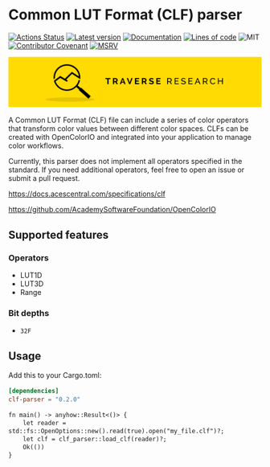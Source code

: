 # Common LUT Format (CLF) parser

[![Actions Status](https://github.com/Traverse-Research/clf-parser/actions/workflows/ci.yml/badge.svg)](https://github.com/Traverse-Research/clf-parser/actions)
[![Latest version](https://img.shields.io/crates/v/clf-parser.svg?logo=rust)](https://crates.io/crates/clf-parser)
[![Documentation](https://docs.rs/clf-parser/badge.svg)](https://docs.rs/clf-parser)
[![Lines of code](https://tokei.rs/b1/github/Traverse-Research/clf-parser)](https://github.com/Traverse-Research/clf-parser)
![MIT](https://img.shields.io/badge/license-MIT-blue.svg)
[![Contributor Covenant](https://img.shields.io/badge/contributor%20covenant-v1.4%20adopted-ff69b4.svg)](./CODE_OF_CONDUCT.md)
[![MSRV](https://img.shields.io/badge/rustc-1.74.0+-ab6000.svg)](https://blog.rust-lang.org/2023/11/16/Rust-1.74.0.html)

[![Banner](banner.png)](https://traverseresearch.nl)

A Common LUT Format (CLF) file can include a series of color operators that transform color values between different color spaces. CLFs can be created with OpenColorIO and integrated into your application to manage color workflows.

Currently, this parser does not implement all operators specified in the standard. If you need additional operators, feel free to open an issue or submit a pull request.

https://docs.acescentral.com/specifications/clf

https://github.com/AcademySoftwareFoundation/OpenColorIO

## Supported features

### Operators

- LUT1D
- LUT3D
- Range

### Bit depths

- `32F`

## Usage

Add this to your Cargo.toml:

```toml
[dependencies]
clf-parser = "0.2.0"
```

```rust,no_run
fn main() -> anyhow::Result<()> {
    let reader = std::fs::OpenOptions::new().read(true).open("my_file.clf")?;
    let clf = clf_parser::load_clf(reader)?;
    Ok(())
}
```
